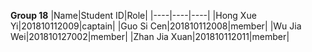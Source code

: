 **Group 18**
|Name|Student ID|Role|
|----|----|----|
|Hong Xue Yi|201810112009|captain|
|Guo Si Cen|201810112008|member|
|Wu Jia Wei|201810127002|member|
|Zhan Jia Xuan|201810112011|member|
